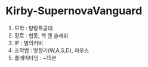 # Kirby-SupernovaVanguard
1. 모작 : 탕탕특공대
2. 장르 : 협동, 핵 앤 슬래쉬
3. IP : 별의커비
4. 조작법 : 방향키(W,A,S,D), 마우스
5. 플레이타임 : ~15분